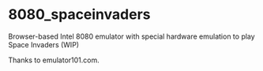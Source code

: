 # 8080_spaceinvaders
Browser-based Intel 8080 emulator with special hardware emulation to play Space Invaders (WIP)

Thanks to emulator101.com.
